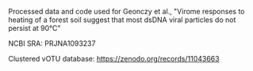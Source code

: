 Processed data and code used for Geonczy et al., "Virome responses to heating of a forest soil suggest that most dsDNA viral particles do not persist at 90°C"

NCBI SRA: PRJNA1093237

Clustered vOTU database: https://zenodo.org/records/11043663
